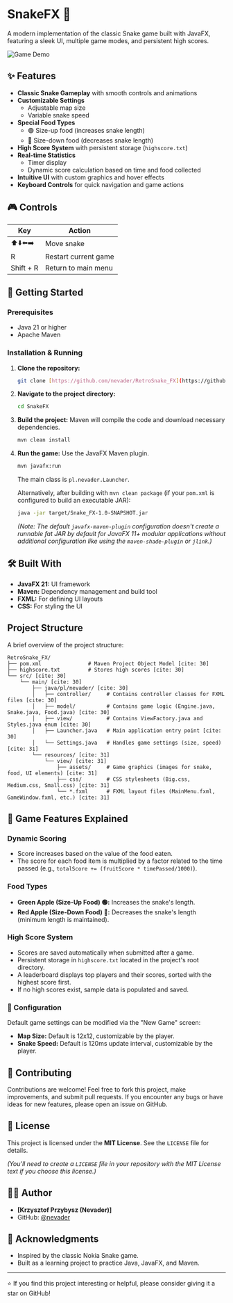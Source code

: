 # SnakeFX 🐍

A modern implementation of the classic Snake game built with JavaFX, featuring a sleek UI, multiple game modes, and persistent high scores.

![Game Demo](game_play.gif)

## ✨ Features

- **Classic Snake Gameplay** with smooth controls and animations
- **Customizable Settings**
    - Adjustable map size
    - Variable snake speed
- **Special Food Types**
    - 🟢 Size-up food (increases snake length)
    - 🔴 Size-down food (decreases snake length)
- **High Score System** with persistent storage (`highscore.txt`)
- **Real-time Statistics**
    - Timer display
    - Dynamic score calculation based on time and food collected
- **Intuitive UI** with custom graphics and hover effects
- **Keyboard Controls** for quick navigation and game actions

## 🎮 Controls

| Key         | Action             |
| ----------- | ------------------ |
| ⬆️⬇️⬅️➡️     | Move snake         |
| R           | Restart current game |
| Shift + R   | Return to main menu|

## 🚀 Getting Started

### Prerequisites

- Java 21 or higher
- Apache Maven

### Installation & Running

1.  **Clone the repository:**
    ```bash
    git clone [https://github.com/nevader/RetroSnake_FX](https://github.com/nevader/RetroSnake_FX)
    ```
2.  **Navigate to the project directory:**
    ```bash
    cd SnakeFX
    ```
3.  **Build the project:**
    Maven will compile the code and download necessary dependencies.
    ```bash
    mvn clean install
    ```
4.  **Run the game:**
    Use the JavaFX Maven plugin.
    ```bash
    mvn javafx:run
    ```
    The main class is `pl.nevader.Launcher`.

    Alternatively, after building with `mvn clean package` (if your `pom.xml` is configured to build an executable JAR):
    ```bash
    java -jar target/Snake_FX-1.0-SNAPSHOT.jar
    ```
    *(Note: The default `javafx-maven-plugin` configuration doesn't create a runnable fat JAR by default for JavaFX 11+ modular applications without additional configuration like using the `maven-shade-plugin` or `jlink`.)*

## 🛠️ Built With

- **JavaFX 21:** UI framework
- **Maven:** Dependency management and build tool
- **FXML:** For defining UI layouts
- **CSS:** For styling the UI

## Project Structure

A brief overview of the project structure:

```text
RetroSnake_FX/
├── pom.xml               # Maven Project Object Model [cite: 30]
├── highscore.txt         # Stores high scores [cite: 30]
└── src/ [cite: 30]
    └── main/ [cite: 30]
        ├── java/pl/nevader/ [cite: 30]
        │   ├── controller/     # Contains controller classes for FXML files [cite: 30]
        │   ├── model/          # Contains game logic (Engine.java, Snake.java, Food.java) [cite: 30]
        │   ├── view/           # Contains ViewFactory.java and Styles.java enum [cite: 30]
        │   ├── Launcher.java   # Main application entry point [cite: 30]
        │   └── Settings.java   # Handles game settings (size, speed) [cite: 31]
        └── resources/ [cite: 31]
            └── view/ [cite: 31]
                ├── assets/     # Game graphics (images for snake, food, UI elements) [cite: 31]
                ├── css/        # CSS stylesheets (Big.css, Medium.css, Small.css) [cite: 31]
                └── *.fxml      # FXML layout files (MainMenu.fxml, GameWindow.fxml, etc.) [cite: 31]
```

## 🎯 Game Features Explained

### Dynamic Scoring
- Score increases based on the value of the food eaten.
- The score for each food item is multiplied by a factor related to the time passed (e.g., `totalScore += (fruitScore * timePassed/1000)`).

### Food Types
- **Green Apple (Size-Up Food) 🟢:** Increases the snake's length.
- **Red Apple (Size-Down Food) 🔴:** Decreases the snake's length (minimum length is maintained).

### High Score System
- Scores are saved automatically when submitted after a game.
- Persistent storage in `highscore.txt` located in the project's root directory.
- A leaderboard displays top players and their scores, sorted with the highest score first.
- If no high scores exist, sample data is populated and saved.

### 🔧 Configuration
Default game settings can be modified via the "New Game" screen:
- **Map Size:** Default is 12x12, customizable by the player.
- **Snake Speed:** Default is 120ms update interval, customizable by the player.

## 🤝 Contributing

Contributions are welcome! Feel free to fork this project, make improvements, and submit pull requests. If you encounter any bugs or have ideas for new features, please open an issue on GitHub.

## 📝 License

This project is licensed under the **MIT License**. See the `LICENSE` file for details.

*(You'll need to create a `LICENSE` file in your repository with the MIT License text if you choose this license.)*

## 👨‍💻 Author

- **[Krzysztof Przybysz (Nevader)]**
- GitHub: [@nevader](https://github.com/nevader)

## 🙏 Acknowledgments

- Inspired by the classic Nokia Snake game.
- Built as a learning project to practice Java, JavaFX, and Maven.

---
⭐ If you find this project interesting or helpful, please consider giving it a star on GitHub!
